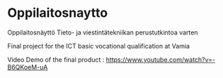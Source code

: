 # Oppilaitosnaytto
Oppilaitosnäyttö Tieto- ja viestintätekniikan perustutkintoa varten

Final project for the ICT basic vocational qualification at Vamia

Video Demo of the final product : https://www.youtube.com/watch?v=-B6QKoeM-uA
